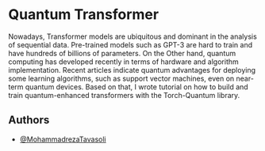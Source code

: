 
# Quantum Transformer

Nowadays, Transformer models are ubiquitous and dominant in the analysis of sequential data. Pre-trained models such as GPT-3 are hard to train and have hundreds of billions of parameters. On the Other hand, quantum computing has developed recently in terms of hardware and algorithm implementation. Recent articles indicate quantum advantages for deploying some learning algorithms, such as support vector machines, even on near-term quantum devices. Based on that, I wrote tutorial on how to build and train quantum-enhanced transformers with the Torch-Quantum library.


## Authors



- [@MohammadrezaTavasoli](https://github.com/MohammadrezaTavasoli)
